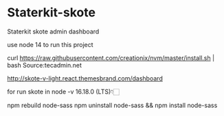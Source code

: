 # Staterkit-skote
Staterkit skote admin dashboard

use node 14 to run this project

curl https://raw.githubusercontent.com/creationix/nvm/master/install.sh | bash
Source:tecadmin.net

http://skote-v-light.react.themesbrand.com/dashboard

for run skote in node -v 16.18.0 (LTS)👇🏻

npm rebuild node-sass
npm uninstall node-sass && npm install node-sass
